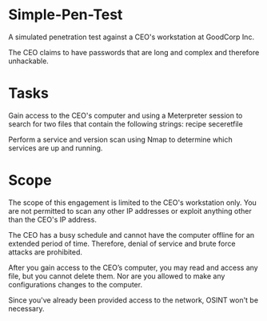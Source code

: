 # Simple-Pen-Test
A simulated penetration test against a CEO's workstation at GoodCorp Inc.

The CEO claims to have passwords that are long and complex and therefore unhackable.


# Tasks 
Gain access to the CEO's computer and using a Meterpreter session to search for two files that contain the following strings: 
  recipe
  seceretfile
  
Perform a service and version scan using Nmap to determine which services are up and running.

# Scope


The scope of this engagement is limited to the CEO's workstation only. You are not permitted to scan any other IP addresses or exploit anything other than the CEO's IP address.


The CEO has a busy schedule and cannot have the computer offline for an extended period of time. Therefore, denial of service and brute force attacks are prohibited.


After you gain access to the CEO’s computer, you may read and access any file, but you cannot delete them. Nor are you allowed to make any configurations changes to the computer.


Since you've already been provided access to the network, OSINT won't be necessary.
